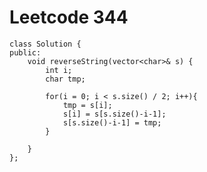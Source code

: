 # Leetcode 344
    class Solution {
    public:
        void reverseString(vector<char>& s) {
            int i;
            char tmp;

            for(i = 0; i < s.size() / 2; i++){
                tmp = s[i];
                s[i] = s[s.size()-i-1];
                s[s.size()-i-1] = tmp;
            }

        }
    };
